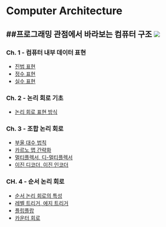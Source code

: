 # Computer Architecture
##프로그래밍 관점에서 바라보는 컴퓨터 구조
<img src = "https://user-images.githubusercontent.com/58673491/188119463-565ce04d-3038-49b5-80d6-fd01de49cd09.png"/>
-------
### Ch. 1 - 컴퓨터 내부 데이터 표현  
* [진법 표현](https://kangdy25.tistory.com/46?category=1040262) 
* [정수 표현](https://kangdy25.tistory.com/50?category=1040262) 
* [실수 표현](https://kangdy25.tistory.com/51?category=1040262)
### Ch. 2 - 논리 회로 기초
* [논리 회로 표현 방식](https://kangdy25.tistory.com/55)
### Ch. 3 - 조합 논리 회로 
* [부울 대수 법칙](https://kangdy25.tistory.com/59?category=1040262) 
* [카르노 맵 간략화](https://kangdy25.tistory.com/61?category=1040262) 
* [멀티플렉서, 디-멀티플렉서](https://kangdy25.tistory.com/64?category=1040262) 
* [이진 디코더, 이진 인코더](https://kangdy25.tistory.com/65)
### CH. 4 - 순서 논리 회로
* [순서 논리 회로의 특성](https://kangdy25.tistory.com/68)
* [레벨 트리거, 에지 트리거](#)
* [플립플랍](#)
* [카운터 회로](#)
